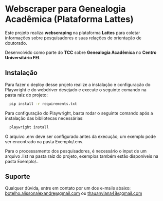 
# Webscraper para Genealogia Acadêmica (Plataforma Lattes)

Este projeto realiza **webscraping** na plataforma **Lattes** para coletar informações sobre pesquisadores e suas relações de orientação de doutorado.  

Desenvolvido como parte do **TCC** sobre **Genealogia Acadêmica** no **Centro Universitário FEI**.


## Instalação

Para fazer o deploy desse projeto realize a instalação e configuração do Playwright e do webdriver desejado e execute o seguinte comando na pasta raiz do projeto:

```bash
  pip install -r requirements.txt
```
Para configuração do Playwright, basta rodar o seguinte comando após a instalação das bibliotecas necessárias:
```bash
  playwright install
```

O arquivo .env deve ser configurado antes da execução, um exemplo pode ser encontrado na pasta Exemplo/.env.

Para o processamento dos pesquisadores, é necessário o input de um arquivo .list na pasta raiz do projeto, exemplos também estão disponíveis na pasta Exemplo/..


## Suporte

Qualquer dúvida, entre em contato por um dos e-mails abaixo:
botelho.alissonalexandre@gmail.com ou thauanviana48@gmail.com

